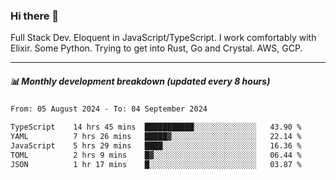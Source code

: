 ### Hi there 👋

Full Stack Dev. Eloquent in JavaScript/TypeScript. I work comfortably with Elixir. Some Python. Trying to get into Rust, Go and Crystal. AWS, GCP.

***

##### 📊 Monthly development breakdown (updated every 8 hours)

<!--START_SECTION:waka-->

```txt
From: 05 August 2024 - To: 04 September 2024

TypeScript    14 hrs 45 mins  ███████████░░░░░░░░░░░░░░   43.90 %
YAML          7 hrs 26 mins   █████▓░░░░░░░░░░░░░░░░░░░   22.14 %
JavaScript    5 hrs 29 mins   ████░░░░░░░░░░░░░░░░░░░░░   16.36 %
TOML          2 hrs 9 mins    █▓░░░░░░░░░░░░░░░░░░░░░░░   06.44 %
JSON          1 hr 17 mins    █░░░░░░░░░░░░░░░░░░░░░░░░   03.87 %
```

<!--END_SECTION:waka-->
